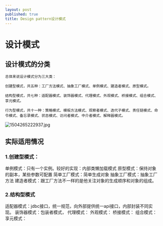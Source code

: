 ```yaml
---
layout: post
published: true
title: Design pattern设计模式
---
```

# 设计模式

## 设计模式的分类

    总体来说设计模式分为三大类：

    创建型模式，共五种：工厂方法模式、抽象工厂模式、单例模式、建造者模式、原型模式。

    结构型模式，共七种：适配器模式、装饰器模式、代理模式、外观模式、桥接模式、组合模式、享元模式。

    行为型模式，共十一种：策略模式、模板方法模式、观察者模式、迭代子模式、责任链模式、命令模式、备忘录模式、状态模式、访问者模式、中介者模式、解释器模式。

![1504265222937.jpg]({{site.baseurl}}/img/1504265222937.jpg)


## 实际适用情况

### 1.创建型模式：

单例模式：只有一个实例。较好的实现：内部类懒加载模式
原型模式：保持对象的副本，某些参数可配置
简单工厂模式：简单生成对象
抽象工厂模式：抽象工厂方法
建造者模式：跟工厂方法不一样的是他关注对象的生成顺序和对象的组成。

### 2.结构型模式

适配器模式：jdbc接口，统一规范，向外部提供统一api接口，内部封装不同实现。
装饰器模式：包装者模式，
代理模式：
外观模式：
桥接模式：
组合模式：
享元模式：





